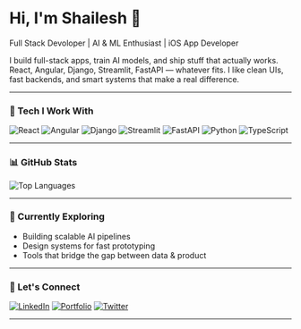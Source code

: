 # Hi, I'm Shailesh 👋  
Full Stack Devoloper | AI & ML Enthusiast | iOS App Developer

I build full-stack apps, train AI models, and ship stuff that actually works. React, Angular, Django, Streamlit, FastAPI — whatever fits. I like clean UIs, fast backends, and smart systems that make a real difference.

---

### 🚀 Tech I Work With

![React](https://img.shields.io/badge/-React-61DAFB?logo=react&logoColor=white&style=for-the-badge)
![Angular](https://img.shields.io/badge/-Angular-DD0031?logo=angular&logoColor=white&style=for-the-badge)
![Django](https://img.shields.io/badge/-Django-092E20?logo=django&logoColor=white&style=for-the-badge)
![Streamlit](https://img.shields.io/badge/-Streamlit-FF4B4B?logo=streamlit&logoColor=white&style=for-the-badge)
![FastAPI](https://img.shields.io/badge/-FastAPI-009688?logo=fastapi&logoColor=white&style=for-the-badge)
![Python](https://img.shields.io/badge/-Python-3776AB?logo=python&logoColor=white&style=for-the-badge)
![TypeScript](https://img.shields.io/badge/-TypeScript-3178C6?logo=typescript&logoColor=white&style=for-the-badge)

---

### 📊 GitHub Stats

![Top Languages](https://github-readme-stats.vercel.app/api/top-langs/?username=shaileshhariharan&layout=compact&theme=radical&hide_border=true)

---

### 🧠 Currently Exploring

- Building scalable AI pipelines  
- Design systems for fast prototyping  
- Tools that bridge the gap between data & product

---

### 💬 Let's Connect

[![LinkedIn](https://img.shields.io/badge/-LinkedIn-0A66C2?style=for-the-badge&logo=linkedin&logoColor=white)](https://www.linkedin.com/in/shailesh-h-32a8b71a8/)
[![Portfolio](https://img.shields.io/badge/-Portfolio-000?style=for-the-badge&logo=firefox&logoColor=white)](https://shaileshhariharan.github.io)
[![Twitter](https://img.shields.io/badge/-@shailesh_h-1DA1F2?style=for-the-badge&logo=twitter&logoColor=white)](https://x.com/shailesh__h)

---

